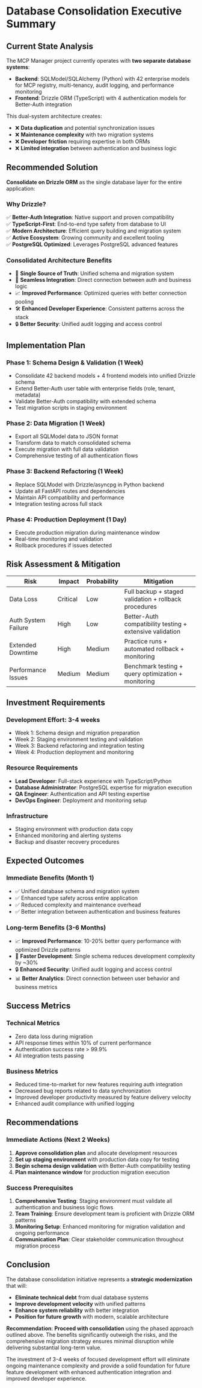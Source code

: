 # Database Consolidation Executive Summary

## Current State Analysis

The MCP Manager project currently operates with **two separate database systems**:

- **Backend**: SQLModel/SQLAlchemy (Python) with 42 enterprise models for MCP registry, multi-tenancy, audit logging, and performance monitoring
- **Frontend**: Drizzle ORM (TypeScript) with 4 authentication models for Better-Auth integration

This dual-system architecture creates:
- ❌ **Data duplication** and potential synchronization issues
- ❌ **Maintenance complexity** with two migration systems
- ❌ **Developer friction** requiring expertise in both ORMs
- ❌ **Limited integration** between authentication and business logic

## Recommended Solution

**Consolidate on Drizzle ORM** as the single database layer for the entire application:

### Why Drizzle?
✅ **Better-Auth Integration**: Native support and proven compatibility  
✅ **TypeScript-First**: End-to-end type safety from database to UI  
✅ **Modern Architecture**: Efficient query building and migration system  
✅ **Active Ecosystem**: Growing community and excellent tooling  
✅ **PostgreSQL Optimized**: Leverages PostgreSQL advanced features  

### Consolidated Architecture Benefits
- 🎯 **Single Source of Truth**: Unified schema and migration system
- 🔄 **Seamless Integration**: Direct connection between auth and business logic
- 📈 **Improved Performance**: Optimized queries with better connection pooling
- 🛠️ **Enhanced Developer Experience**: Consistent patterns across the stack
- 🔒 **Better Security**: Unified audit logging and access control

## Implementation Plan

### Phase 1: Schema Design & Validation (1 Week)
- Consolidate 42 backend models + 4 frontend models into unified Drizzle schema
- Extend Better-Auth user table with enterprise fields (role, tenant, metadata)
- Validate Better-Auth compatibility with extended schema
- Test migration scripts in staging environment

### Phase 2: Data Migration (1 Week)
- Export all SQLModel data to JSON format
- Transform data to match consolidated schema
- Execute migration with full data validation
- Comprehensive testing of all authentication flows

### Phase 3: Backend Refactoring (1 Week)
- Replace SQLModel with Drizzle/asyncpg in Python backend
- Update all FastAPI routes and dependencies
- Maintain API compatibility and performance
- Integration testing across full stack

### Phase 4: Production Deployment (1 Day)
- Execute production migration during maintenance window
- Real-time monitoring and validation
- Rollback procedures if issues detected

## Risk Assessment & Mitigation

| Risk | Impact | Probability | Mitigation |
|------|--------|-------------|------------|
| Data Loss | Critical | Low | Full backup + staged validation + rollback procedures |
| Auth System Failure | High | Low | Better-Auth compatibility testing + extensive validation |
| Extended Downtime | High | Medium | Practice runs + automated rollback + monitoring |
| Performance Issues | Medium | Medium | Benchmark testing + query optimization + monitoring |

## Investment Requirements

### Development Effort: **3-4 weeks**
- Week 1: Schema design and migration preparation
- Week 2: Staging environment testing and validation  
- Week 3: Backend refactoring and integration testing
- Week 4: Production deployment and monitoring

### Resource Requirements
- **Lead Developer**: Full-stack experience with TypeScript/Python
- **Database Administrator**: PostgreSQL expertise for migration execution
- **QA Engineer**: Authentication and API testing expertise
- **DevOps Engineer**: Deployment and monitoring setup

### Infrastructure
- Staging environment with production data copy
- Enhanced monitoring and alerting systems
- Backup and disaster recovery procedures

## Expected Outcomes

### Immediate Benefits (Month 1)
- ✅ Unified database schema and migration system
- ✅ Enhanced type safety across entire application  
- ✅ Reduced complexity and maintenance overhead
- ✅ Better integration between authentication and business features

### Long-term Benefits (3-6 Months)
- 📈 **Improved Performance**: 10-20% better query performance with optimized Drizzle patterns
- 🚀 **Faster Development**: Single schema reduces development complexity by ~30%
- 🔒 **Enhanced Security**: Unified audit logging and access control
- 📊 **Better Analytics**: Direct connection between user behavior and business metrics

## Success Metrics

### Technical Metrics
- Zero data loss during migration
- API response times within 10% of current performance  
- Authentication success rate > 99.9%
- All integration tests passing

### Business Metrics
- Reduced time-to-market for new features requiring auth integration
- Decreased bug reports related to data synchronization
- Improved developer productivity measured by feature delivery velocity
- Enhanced audit compliance with unified logging

## Recommendations

### Immediate Actions (Next 2 Weeks)
1. **Approve consolidation plan** and allocate development resources
2. **Set up staging environment** with production data copy for testing
3. **Begin schema design validation** with Better-Auth compatibility testing
4. **Plan maintenance window** for production migration execution

### Success Prerequisites
1. **Comprehensive Testing**: Staging environment must validate all authentication and business logic flows
2. **Team Training**: Ensure development team is proficient with Drizzle ORM patterns
3. **Monitoring Setup**: Enhanced monitoring for migration validation and ongoing performance
4. **Communication Plan**: Clear stakeholder communication throughout migration process

## Conclusion

The database consolidation initiative represents a **strategic modernization** that will:
- **Eliminate technical debt** from dual database systems
- **Improve development velocity** with unified patterns
- **Enhance system reliability** with better integration
- **Position for future growth** with modern, scalable architecture

**Recommendation**: **Proceed with consolidation** using the phased approach outlined above. The benefits significantly outweigh the risks, and the comprehensive migration strategy ensures minimal disruption while delivering substantial long-term value.

The investment of 3-4 weeks of focused development effort will eliminate ongoing maintenance complexity and provide a solid foundation for future feature development with enhanced authentication integration and improved developer experience.